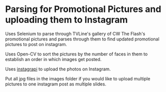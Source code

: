 # Parsing for Promotional Pictures and uploading them to Instagram

Uses Selenium to parse through TVLine's gallery of CW The Flash's promotional pictures and parses through them to find updated promotional pictures to post on instagram.

Uses Open-CV to sort the pictures by the number of faces in them to establish an order in which images get posted.

Uses [instagrapi](!https://github.com/adw0rd/instagrapi) to upload the photos on Instagram.

Put all jpg files in the images folder if you would like to upload multiple pictures to one instagram post as multiple slides.



